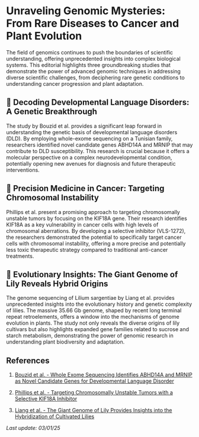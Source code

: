 # Unraveling Genomic Mysteries: From Rare Diseases to Cancer and Plant Evolution

The field of genomics continues to push the boundaries of scientific understanding, offering unprecedented insights into complex biological systems. This editorial highlights three groundbreaking studies that demonstrate the power of advanced genomic techniques in addressing diverse scientific challenges, from deciphering rare genetic conditions to understanding cancer progression and plant adaptation.

## 🧬 Decoding Developmental Language Disorders: A Genetic Breakthrough

The study by Bouzid et al. provides a significant leap forward in understanding the genetic basis of developmental language disorders (DLD). By employing whole-exome sequencing on a Tunisian family, researchers identified novel candidate genes ABHD14A and MRNIP that may contribute to DLD susceptibility. This research is crucial because it offers a molecular perspective on a complex neurodevelopmental condition, potentially opening new avenues for diagnosis and future therapeutic interventions.

## 🔬 Precision Medicine in Cancer: Targeting Chromosomal Instability

Phillips et al. present a promising approach to targeting chromosomally unstable tumors by focusing on the KIF18A gene. Their research identifies KIF18A as a key vulnerability in cancer cells with high levels of chromosomal aberrations. By developing a selective inhibitor (VLS-1272), the researchers demonstrated the potential to specifically target cancer cells with chromosomal instability, offering a more precise and potentially less toxic therapeutic strategy compared to traditional anti-cancer treatments.

## 🌱 Evolutionary Insights: The Giant Genome of Lily Reveals Hybrid Origins

The genome sequencing of Lilium sargentiae by Liang et al. provides unprecedented insights into the evolutionary history and genetic complexity of lilies. The massive 35.66 Gb genome, shaped by recent long terminal repeat retroelements, offers a window into the mechanisms of genome evolution in plants. The study not only reveals the diverse origins of lily cultivars but also highlights expanded gene families related to sucrose and starch metabolism, demonstrating the power of genomic research in understanding plant biodiversity and adaptation.

## References

1. [Bouzid et al. - Whole Exome Sequencing Identifies ABHD14A and MRNIP as Novel Candidate Genes for Developmental Language Disorder](https://pubmed.ncbi.nlm.nih.gov/39747128/)

2. [Phillips et al. - Targeting Chromosomally Unstable Tumors with a Selective KIF18A Inhibitor](https://pubmed.ncbi.nlm.nih.gov/39746949/)

3. [Liang et al. - The Giant Genome of Lily Provides Insights into the Hybridization of Cultivated Lilies](https://pubmed.ncbi.nlm.nih.gov/39747119/)

*Last update: 03/01/25*
